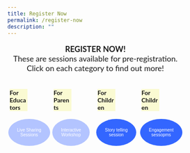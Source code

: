 ```yaml
---
title: Register Now​
permalink: /register-now
description: ""
---
```

<html>
<head>
<style>
* {
  box-sizing: border-box;
}
.column {
  float: left;
  width: 25%;
  padding: 5px;
}
.button1 {
background-color:#b3c4ff;
  border: none;
  color: white;
  padding: 20px;
  text-align: center;
  text-decoration: none;
  display: inline-block;
  font-size: 10px;
  margin: 4px -3px;
  cursor: pointer;
}
.button5 {
background-color:#3366ff;
  border: none;
  color: white;
  padding: 20px;
  text-align: center;
  text-decoration: none;
  display: inline-block;
  font-size: 10px;
  margin: 4px -3px;
  cursor: pointer;
}
.button5, .button1 {
 border-radius: 50%;
 }
</style>
</head>
	<body>
<p style="font-family:Lato,sans-serif; font-size:18px;text-align:center;"><strong>REGISTER NOW! </strong><br/>
These are sessions available for pre-registration. Click on each category to find out more!</p>
		<div class="row">
  <div class="column">
  <p style="background-color: lightgoldenrodyellow;
width: 45%;font-size: 14px;font-family:Lato,sans-serif;"><strong>For Educators</strong></p>
  <a href="reg.biz/Registration/eventreg?event=MTLS2022HSS"><button class="button button1">Live Sharing <br/>Sessions</button></a>
  </div>
  <div class="column">
  <p style="background-color: lightgoldenrodyellow;
width: 45%;font-size: 14px;font-family:Lato,sans-serif;"><strong>For Parents</strong></p>
 <a href="event-reg.biz/Registration/eventreg?event=MTLS2022IW">  <button class="button button1">Interactive<br/> Workshop</button></a>
  </div>
  <div class="column"> 
  <p style="background-color: lightgoldenrodyellow;
width: 45%;font-size: 14px;font-family:Lato,sans-serif;"><strong>For Children</strong></p> 
<a href="event-reg.biz/Registration/eventreg?event=MTLS2022STS"> <button class="button button5">Story telling <br/>session</button></a>
  </div>
  <div class="column">
  <p style="background-color: lightgoldenrodyellow;
width: 45%;font-size: 14px;font-family:Lato,sans-serif;"><strong>For Children</strong></p>
  <a href="event-reg.biz/Registration/eventreg?event=MTLS2022ES"> <button class="button button5">Engagement <br/>sessopms</button></a>
  </div> 
 </div>
</body>
</html>